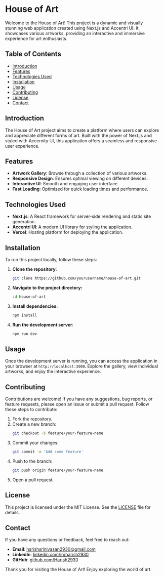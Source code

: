 # House of Art

Welcome to the House of Art! This project is a dynamic and visually stunning web application created using Next.js and Accentri UI. It showcases various artworks, providing an interactive and immersive experience for art enthusiasts.

## Table of Contents
- [Introduction](#introduction)
- [Features](#features)
- [Technologies Used](#technologies-used)
- [Installation](#installation)
- [Usage](#usage)
- [Contributing](#contributing)
- [License](#license)
- [Contact](#contact)

## Introduction
The House of Art project aims to create a platform where users can explore and appreciate different forms of art. Built with the power of Next.js and styled with Accernity UI, this application offers a seamless and responsive user experience.

## Features
- **Artwork Gallery**: Browse through a collection of various artworks.
- **Responsive Design**: Ensures optimal viewing on different devices.
- **Interactive UI**: Smooth and engaging user interface.
- **Fast Loading**: Optimized for quick loading times and performance.

## Technologies Used
- **Next.js**: A React framework for server-side rendering and static site generation.
- **Accentri UI**: A modern UI library for styling the application.
- **Vercel**: Hosting platform for deploying the application.

## Installation
To run this project locally, follow these steps:

1. **Clone the repository:**
   ```bash
   git clone https://github.com/yourusername/house-of-art.git
   ```
2. **Navigate to the project directory:**
   ```bash
   cd house-of-art
   ```
3. **Install dependencies:**
   ```bash
   npm install
   ```
4. **Run the development server:**
   ```bash
   npm run dev
   ```

## Usage
Once the development server is running, you can access the application in your browser at `http://localhost:3000`. Explore the gallery, view individual artworks, and enjoy the interactive experience.

## Contributing
Contributions are welcome! If you have any suggestions, bug reports, or feature requests, please open an issue or submit a pull request. Follow these steps to contribute:

1. Fork the repository.
2. Create a new branch:
   ```bash
   git checkout -b feature/your-feature-name
   ```
3. Commit your changes:
   ```bash
   git commit -m 'Add some feature'
   ```
4. Push to the branch:
   ```bash
   git push origin feature/your-feature-name
   ```
5. Open a pull request.

## License
This project is licensed under the MIT License. See the [LICENSE](LICENSE) file for details.

## Contact
If you have any questions or feedback, feel free to reach out:

- **Email**: harishsrinivasan2930@gmail.com
- **LinkedIn**: [linkedin.com/in/harish2930](https://linkedin.com/in/harish2930)
- **GitHub**: [github.com/Harish2930](https://github.com/Harish2930)

Thank you for visiting the House of Art! Enjoy exploring the world of art.

